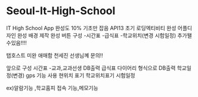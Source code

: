 # Seoul-It-High-School
IT High School App
완성도 10%
기초만 잡음
API13
초기 로딩엑티비티 완성
어플디자인 완성
배경 제작 완성
버튼 구성
	-시간표
	-급식표
	-학교위치(변경 시험일정)
추가됄수있음!!!!

탭호스트 미완 애매함 천세진 선생님꼐 문의!!


앞으로 구성
시간표
-교과,교과선생 DB출력
급식표
다이어리 형식으로 DB출력
학교일정(변경)
gps 기능 사용 현위치 표기 학교위치표기
시험일정

ex)알람기능 ,학교홈피 접속 기능,메모기능
